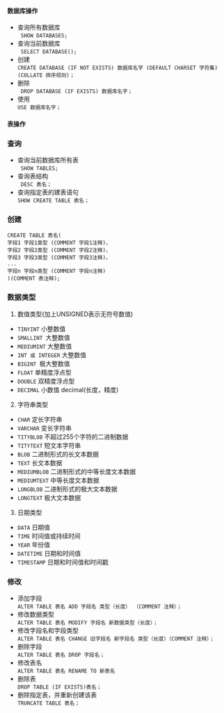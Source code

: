 #### 数据库操作
+ 查询所有数据库  
 ``` SHOW DATABASES;```
+ 查询当前数据库  
 ``` SELECT DATABASE();```
+ 创建  
  ```CREATE DATABASE (IF NOT EXISTS) 数据库名字 (DEFAULT CHARSET 字符集) (COLLATE 排序规则)；```
+ 删除  
 ``` DROP DATABASE (IF EXISTS) 数据库名字；```
+ 使用  
  ```USE 数据库名字；```
#### 表操作
### 查询
+ 查询当前数据库所有表  
 ``` SHOW TABLES;```
+ 查询表结构  
 ``` DESC 表名；```
+ 查询指定表的建表语句  
  ```SHOW CREATE TABLE 表名；```
### 创建
```CREATE TABLE 表名(```  
    ```字段1 字段1类型 (COMMENT 字段1注释)，```  
    ```字段2 字段2类型 (COMMENT 字段2注释)，```  
    ```字段3 字段3类型 (COMMENT 字段3注释)，```  
    ```...```    
    ```字段n 字段n类型 (COMMENT 字段n注释)```  
```)(COMMENT 表注释);```
### 数据类型
1. 数值类型(加上UNSIGNED表示无符号数值)
+ ```TINYINT``` 小整数值
+ ```SMALLINT ```大整数值
+ ```MEDIUMINT``` 大整数值
+ ```INT 或 INTEGER``` 大整数值
+ ```BIGINT ```极大整数值
+ ```FLOAT``` 单精度浮点型
+ ```DOUBLE``` 双精度浮点型
+ ```DECIMAL``` 小数值 decimal(长度，精度)
2. 字符串类型
+ ```CHAR``` 定长字符串
+ ```VARCHAR``` 变长字符串
+ ```TITYBLOB``` 不超过255个字符的二进制数据
+ ```TITYTEXT``` 短文本字符串
+ ```BLOB``` 二进制形式的长文本数据
+ ```TEXT``` 长文本数据
+ ```MEDIUMBLOB``` 二进制形式的中等长度文本数据
+ ```MEDIUMTEXT``` 中等长度文本数据
+ ```LONGBLOB``` 二进制形式的极大文本数据
+ ```LONGTEXT``` 极大文本数据
3. 日期类型
+ ```DATA``` 日期值
+ ```TIME``` 时间值或持续时间
+ ```YEAR``` 年份值
+ ```DATETIME``` 日期和时间值
+ ```TIMESTAMP``` 日期和时间值和时间戳
### 修改
+ 添加字段  
```ALTER TABLE 表名 ADD 字段名 类型（长度） （COMMENT 注释）；```
+ 修改数据类型  
```ALTER TABLE 表名 MODIFY 字段名 新数据类型（长度）；```
+ 修改字段名和字段类型  
```ALTER TABLE 表名 CHANGE 旧字段名 新字段名 类型（长度）（COMMENT 注释）； ```
+ 删除字段  
```ALTER TABLE 表名 DROP 字段名；```
+ 修改表名  
```ALTER TABLE 表名 RENAME TO 新表名```
+ 删除表  
```DROP TABLE (IF EXISTS)表名；```
+ 删除指定表，并重新创建该表  
```TRUNCATE TABLE 表名； ```
